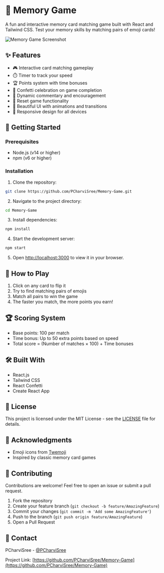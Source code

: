 # 🧠 Memory Game

A fun and interactive memory card matching game built with React and Tailwind CSS. Test your memory skills by matching pairs of emoji cards!

![Memory Game Screenshot](https://github.com/PCharviSree/Memory-Game/raw/main/screenshot.png)

## ✨ Features

- 🎮 Interactive card matching gameplay
- ⏱️ Timer to track your speed
- 🏆 Points system with time bonuses
- 🎉 Confetti celebration on game completion
- 💬 Dynamic commentary and encouragement
- 🔄 Reset game functionality
- 🎨 Beautiful UI with animations and transitions
- 📱 Responsive design for all devices

## 🚀 Getting Started

### Prerequisites

- Node.js (v14 or higher)
- npm (v6 or higher)

### Installation

1. Clone the repository:
```bash
git clone https://github.com/PCharviSree/Memory-Game.git
```

2. Navigate to the project directory:
```bash
cd Memory-Game
```

3. Install dependencies:
```bash
npm install
```

4. Start the development server:
```bash
npm start
```

5. Open [http://localhost:3000](http://localhost:3000) to view it in your browser.

## 🎯 How to Play

1. Click on any card to flip it
2. Try to find matching pairs of emojis
3. Match all pairs to win the game
4. The faster you match, the more points you earn!

## 🏆 Scoring System

- Base points: 100 per match
- Time bonus: Up to 50 extra points based on speed
- Total score = (Number of matches × 100) + Time bonuses

## 🛠️ Built With

- React.js
- Tailwind CSS
- React Confetti
- Create React App

## 📝 License

This project is licensed under the MIT License - see the [LICENSE](LICENSE) file for details.

## 👏 Acknowledgments

- Emoji icons from [Twemoji](https://twemoji.twitter.com/)
- Inspired by classic memory card games

## 🤝 Contributing

Contributions are welcome! Feel free to open an issue or submit a pull request.

1. Fork the repository
2. Create your feature branch (`git checkout -b feature/AmazingFeature`)
3. Commit your changes (`git commit -m 'Add some AmazingFeature'`)
4. Push to the branch (`git push origin feature/AmazingFeature`)
5. Open a Pull Request

## 📧 Contact

PCharviSree - [@PCharviSree](https://github.com/PCharviSree)

Project Link: [https://github.com/PCharviSree/Memory-Game](https://github.com/PCharviSree/Memory-Game) 